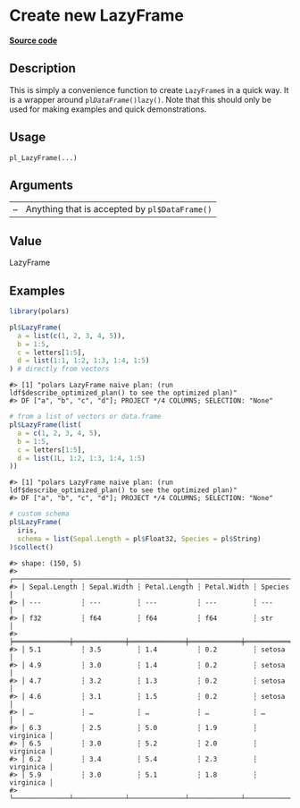 
# Create new LazyFrame

[**Source code**](https://github.com/pola-rs/r-polars/tree/3908b5beab9ec917b825bad8f9a820caad37cb4a/R/lazyframe__lazy.R#L149)

## Description

This is simply a convenience function to create <code>LazyFrame</code>s
in a quick way. It is a wrapper around
<code>pl$DataFrame()$lazy()</code>. Note that this should only be used
for making examples and quick demonstrations.

## Usage

<pre><code class='language-R'>pl_LazyFrame(...)
</code></pre>

## Arguments

<table>
<tr>
<td style="white-space: nowrap; font-family: monospace; vertical-align: top">
<code id="pl_LazyFrame_:_...">…</code>
</td>
<td>
Anything that is accepted by <code>pl$DataFrame()</code>
</td>
</tr>
</table>

## Value

LazyFrame

## Examples

``` r
library(polars)

pl$LazyFrame(
  a = list(c(1, 2, 3, 4, 5)),
  b = 1:5,
  c = letters[1:5],
  d = list(1:1, 1:2, 1:3, 1:4, 1:5)
) # directly from vectors
```

    #> [1] "polars LazyFrame naive plan: (run ldf$describe_optimized_plan() to see the optimized plan)"
    #> DF ["a", "b", "c", "d"]; PROJECT */4 COLUMNS; SELECTION: "None"

``` r
# from a list of vectors or data.frame
pl$LazyFrame(list(
  a = c(1, 2, 3, 4, 5),
  b = 1:5,
  c = letters[1:5],
  d = list(1L, 1:2, 1:3, 1:4, 1:5)
))
```

    #> [1] "polars LazyFrame naive plan: (run ldf$describe_optimized_plan() to see the optimized plan)"
    #> DF ["a", "b", "c", "d"]; PROJECT */4 COLUMNS; SELECTION: "None"

``` r
# custom schema
pl$LazyFrame(
  iris,
  schema = list(Sepal.Length = pl$Float32, Species = pl$String)
)$collect()
```

    #> shape: (150, 5)
    #> ┌──────────────┬─────────────┬──────────────┬─────────────┬───────────┐
    #> │ Sepal.Length ┆ Sepal.Width ┆ Petal.Length ┆ Petal.Width ┆ Species   │
    #> │ ---          ┆ ---         ┆ ---          ┆ ---         ┆ ---       │
    #> │ f32          ┆ f64         ┆ f64          ┆ f64         ┆ str       │
    #> ╞══════════════╪═════════════╪══════════════╪═════════════╪═══════════╡
    #> │ 5.1          ┆ 3.5         ┆ 1.4          ┆ 0.2         ┆ setosa    │
    #> │ 4.9          ┆ 3.0         ┆ 1.4          ┆ 0.2         ┆ setosa    │
    #> │ 4.7          ┆ 3.2         ┆ 1.3          ┆ 0.2         ┆ setosa    │
    #> │ 4.6          ┆ 3.1         ┆ 1.5          ┆ 0.2         ┆ setosa    │
    #> │ …            ┆ …           ┆ …            ┆ …           ┆ …         │
    #> │ 6.3          ┆ 2.5         ┆ 5.0          ┆ 1.9         ┆ virginica │
    #> │ 6.5          ┆ 3.0         ┆ 5.2          ┆ 2.0         ┆ virginica │
    #> │ 6.2          ┆ 3.4         ┆ 5.4          ┆ 2.3         ┆ virginica │
    #> │ 5.9          ┆ 3.0         ┆ 5.1          ┆ 1.8         ┆ virginica │
    #> └──────────────┴─────────────┴──────────────┴─────────────┴───────────┘
